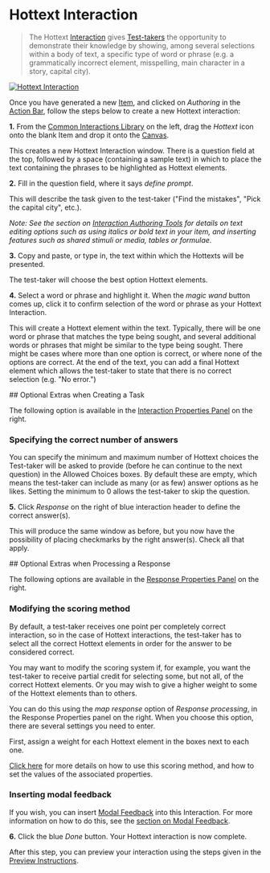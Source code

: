 <!--
created_at: 2016-12-15
authors:         
    - "Catherine Pease"
--> 

# Hottext Interaction

>The Hottext [Interaction](../appendix/glossary.md#interaction) gives [Test-takers](../appendix/glossary.md#test-taker) the opportunity to demonstrate their knowledge by showing, among several selections within a body of text, a specific type of word or phrase (e.g. a grammatically incorrect element, misspelling, main character in a story, capital city).

[![Hottext Interaction](https://img.youtube.com/vi/BcG-vjaRuok/hqdefault.jpg)](https://youtube.com/watch?v=BcG-vjaRuok&rel=0 "Hottext Interaction")

Once you have generated a new [Item](../appendix/glossary.md#item), and clicked on *Authoring* in the [Action Bar](../appendix/glossary.md#action-bar), follow the steps below to create a new Hottext interaction:

**1.** From the [Common Interactions Library](../appendix/glossary.md#common-interactions-library) on the left, drag the *Hottext* icon onto the blank Item and drop it onto the [Canvas](../appendix/glossary.md#canvas).

This creates a new Hottext Interaction window. There is a question field at the top, followed by a space (containing a sample text) in which to place the text containing the phrases to be highlighted as Hottext elements.

**2.** Fill in the question field, where it says _define prompt_.

This will describe the task given to the test-taker ("Find the mistakes", "Pick the capital city", etc.). 

*Note: See the section on [Interaction Authoring Tools](../interactions/interaction-authoring-tools.md) for details on text editing options such as using italics or bold text in your item, and inserting features such as shared stimuli or media, tables or formulae.*

**3.** Copy and paste, or type in, the text within which the Hottexts will be presented. 

The test-taker will choose the best option Hottext elements.

**4.** Select a word or phrase and highlight it. When the *magic wand* button comes up, click it to confirm selection of the word or phrase as your Hottext Interaction.

This will create a Hottext element within the text. Typically, there will be one word or phrase that matches the type being sought, and several additional words or phrases that might be similar to the type being sought. There might be cases where more than one option is correct, or where none of the options are correct. At the end of the text, you can add a final Hottext element which allows the test-taker to state that there is no correct selection (e.g. "No error.")

<aside class="optional-extras">
## Optional Extras when Creating a Task

The following option is available in the [Interaction Properties Panel](../appendix/glossary.md#interaction-properties-panel) on the right.

### Specifying the correct number of answers 

You can specify the minimum and maximum number of Hottext choices the Test-taker will be asked to provide (before he can continue to the next question) in the Allowed Choices boxes. By default these are empty, which means the test-taker can include as many (or as few) answer options as he likes. Setting the minimum to 0 allows the test-taker to skip the question.
</aside> 

**5.** Click *Response* on the right of blue interaction header to define the correct answer(s).

This will produce the same window as before, but you now have the possibility of placing checkmarks by the right answer(s). Check all that apply.

<aside class="optional-extras">
## Optional Extras when Processing a Response

The following options are available in the [Response Properties Panel](../appendix/glossary.md#response-properties-panel) on the right.

### Modifying the scoring method

By default, a test-taker receives one point per completely correct interaction, so in the case of Hottext interactions, the test-taker has to select all the correct Hottext elements in order for the answer to be considered correct.

You may want to modify the scoring system if, for example, you want the test-taker to receive partial credit for selecting some, but not all, of the correct Hottext elements. Or you may wish to give a higher weight to some of the Hottext elements than to others. 

You can do this using the *map response* option of *Response processing*, in the Response Properties panel on the right. When you choose this option, there are several settings you need to enter. 

First, assign a weight for each Hottext element in the boxes next to each one. 

[Click here](../items/item-scoring-rules.md#item-scoring-rules) for more details on how to use this scoring method, and how to set the values of the associated properties.

### Inserting modal feedback 

If you wish, you can insert [Modal Feedback](../appendix/glossary.md#modal-feedback) into this Interaction. For more information on how to do this, see the [section on Modal Feedback](../items/modal-feedback.md).
</aside>

**6.** Click the blue *Done* button. Your Hottext interaction is now complete.

After this step, you can preview your interaction using the steps given in the [Preview Instructions](../items/preview.md).
